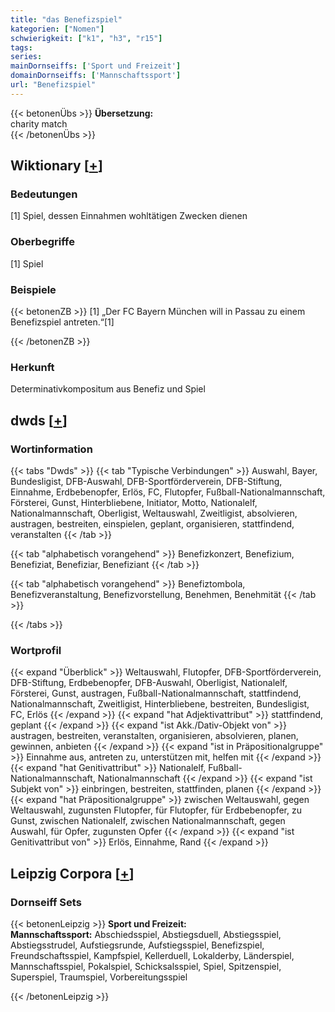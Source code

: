 ```yaml
---
title: "das Benefizspiel"
kategorien: ["Nomen"]
schwierigkeit: ["k1", "h3", "r15"]
tags:
series:
mainDornseiffs: ['Sport und Freizeit']
domainDornseiffs: ['Mannschaftssport']
url: "Benefizspiel"
---
```


{{< betonenÜbs >}}
**Übersetzung:**  
charity  match  
{{< /betonenÜbs >}}

## Wiktionary [[+](https://de.wiktionary.org/wiki/Benefizspiel)]

### Bedeutungen
[1] Spiel, dessen Einnahmen wohltätigen Zwecken dienen  

### Oberbegriffe
[1] Spiel  

### Beispiele
{{< betonenZB >}}
[1] „Der FC Bayern München will in Passau zu einem Benefizspiel antreten.“[1]  

{{< /betonenZB >}}
### Herkunft
Determinativkompositum aus Benefiz und Spiel  



## dwds [[+](https://www.dwds.de/wb/Benefizspiel)]

### Wortinformation
{{< tabs "Dwds" >}}
{{< tab "Typische Verbindungen" >}}
Auswahl, Bayer, Bundesligist, DFB-Auswahl, DFB-Sportförderverein, DFB-Stiftung, Einnahme, Erdbebenopfer, Erlös, FC, Flutopfer, Fußball-Nationalmannschaft, Försterei, Gunst, Hinterbliebene, Initiator, Motto, Nationalelf, Nationalmannschaft, Oberligist, Weltauswahl, Zweitligist, absolvieren, austragen, bestreiten, einspielen, geplant, organisieren, stattfindend, veranstalten
{{< /tab >}}

{{< tab "alphabetisch vorangehend" >}}
Benefizkonzert, Benefizium, Benefiziat, Benefiziar, Benefiziant
{{< /tab >}}

{{< tab "alphabetisch vorangehend" >}}
Benefiztombola, Benefizveranstaltung, Benefizvorstellung, Benehmen, Benehmität
{{< /tab >}}

{{< /tabs >}}

### Wortprofil
{{< expand "Überblick" >}} Weltauswahl, Flutopfer, DFB-Sportförderverein, DFB-Stiftung, Erdbebenopfer, DFB-Auswahl, Oberligist, Nationalelf, Försterei, Gunst, austragen, Fußball-Nationalmannschaft, stattfindend, Nationalmannschaft, Zweitligist, Hinterbliebene, bestreiten, Bundesligist, FC, Erlös {{< /expand >}}
{{< expand "hat Adjektivattribut" >}} stattfindend, geplant {{< /expand >}}
{{< expand "ist Akk./Dativ-Objekt von" >}} austragen, bestreiten, veranstalten, organisieren, absolvieren, planen, gewinnen, anbieten {{< /expand >}}
{{< expand "ist in Präpositionalgruppe" >}} Einnahme aus, antreten zu, unterstützen mit, helfen mit {{< /expand >}}
{{< expand "hat Genitivattribut" >}} Nationalelf, Fußball-Nationalmannschaft, Nationalmannschaft {{< /expand >}}
{{< expand "ist Subjekt von" >}} einbringen, bestreiten, stattfinden, planen {{< /expand >}}
{{< expand "hat Präpositionalgruppe" >}} zwischen Weltauswahl, gegen Weltauswahl, zugunsten Flutopfer, für Flutopfer, für Erdbebenopfer, zu Gunst, zwischen Nationalelf, zwischen Nationalmannschaft, gegen Auswahl, für Opfer, zugunsten Opfer {{< /expand >}}
{{< expand "ist Genitivattribut von" >}} Erlös, Einnahme, Rand {{< /expand >}}

## Leipzig Corpora [[+](https://corpora.uni-leipzig.de/en/res?word=Benefizspiel&corpusId=deu_newscrawl-public_2018)]

### Dornseiff Sets
{{< betonenLeipzig >}}
**Sport und Freizeit:**  
**Mannschaftssport:** Abschiedsspiel, Abstiegsduell, Abstiegsspiel, Abstiegsstrudel, Aufstiegsrunde, Aufstiegsspiel, Benefizspiel, Freundschaftsspiel, Kampfspiel, Kellerduell, Lokalderby, Länderspiel, Mannschaftsspiel, Pokalspiel, Schicksalsspiel, Spiel, Spitzenspiel, Superspiel, Traumspiel, Vorbereitungsspiel  

{{< /betonenLeipzig >}}
